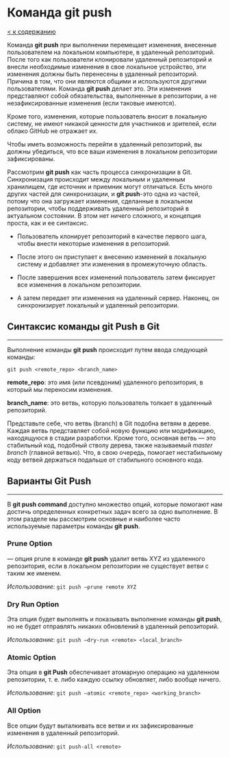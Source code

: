 # Команда git push

[< к содержанию](../readme.md)

Команда **git push** при выполнении перемещает изменения, внесенные пользователем на локальном компьютере, в удаленный репозиторий. После того как пользователи клонировали удаленный репозиторий и внесли необходимые изменения в свое локальное устройство, эти изменения должны быть перенесены в удаленный репозиторий. Причина в том, что они являются общими и используются другими пользователями. Команда **git push** делает это. Эти изменения представляют собой обязательства, выполненные в репозитории, а не незафиксированные изменения (если таковые имеются).

Кроме того, изменения, которые пользователь вносит в локальную систему, не имеют никакой ценности для участников и зрителей, если облако GitHub не отражает их.

Чтобы иметь возможность перейти в удаленный репозиторий, вы должны убедиться, что все ваши изменения в локальном репозитории зафиксированы.

Рассмотрим **git push** как часть процесса синхронизации в Git. Синхронизация происходит между локальным и удаленным хранилищем, где источник и приемник могут отличаться. Есть много других частей для синхронизации, и **git push**-это одна из частей, потому что она загружает изменения, сделанные в локальном репозитории, чтобы поддерживать удаленный репозиторий в актуальном состоянии. В этом нет ничего сложного, и концепция проста, как и ее синтаксис.

- Пользователь клонирует репозиторий в качестве первого шага, чтобы внести некоторые изменения в репозиторий.

- После этого он приступает к внесению изменений в локальную систему и добавляет эти изменения в промежуточную область.

- После завершения всех изменений пользователь затем фиксирует все изменения в локальном репозитории.

- А затем передает эти изменения на удаленный сервер. Наконец, он синхронизирует локальный и удаленный репозитории.

## Синтаксис команды git Push в Git
***
Выполнение команды **git push** происходит путем ввода следующей команды:

`git push <remote_repo> <branch_name>`

**remote_repo**: это имя (или псевдоним) удаленного репозитория, в который мы переносим изменения.

**branch_name**: это ветвь, которую пользователь толкает в удаленный репозиторий.

Представьте себе, что ветвь (branch) в Git подобна ветвям в дереве. Каждая ветвь представляет собой новую функцию или модификацию, находящуюся в стадии разработки. Кроме того, основная ветвь — это стабильный код, подобный стволу дерева, также называемый _master branch_ (главной ветвью). Что, в свою очередь, помогает нестабильному коду ветвей держаться подальше от стабильного основного кода.

## Варианты Git Push
***

В **git push command** доступно множество опций, которые помогают нам достичь определенных конкретных задач всего за одно выполнение. В этом разделе мы рассмотрим основные и наиболее часто используемые параметры команды **git push**.

### Prune Option

— опция prune в команде **git push** удалит ветвь XYZ из удаленного репозитория, если в локальном репозитории не существует ветви с таким же именем.

_Использование_: `git push –prune remote XYZ`

### Dry Run Option

Эта опция будет выполнять и показывать выполнение команды **git push**, но не будет отправлять никаких обновлений в удаленный репозиторий.

_Использование_: `git push –dry-run <remote> <local_branch> `
### Atomic Option

Эта опция в **git Push** обеспечивает атомарную операцию на удаленном репозитории, т. е. либо каждую ссылку обновляет, либо вообще ничего.

_Использование_: `git push –atomic <remote_repo> <working_branch>`
### All Option

Все опции будут выталкивать все ветви и их зафиксированные изменения в удаленный репозиторий.

_Использование_: `git push-all <remote>`

